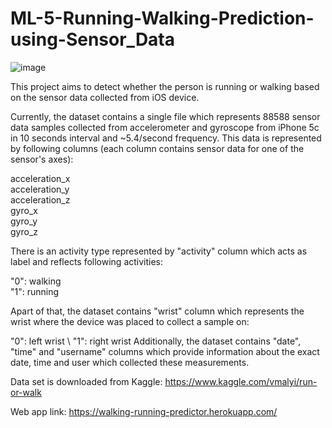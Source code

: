 # ML-5-Running-Walking-Prediction-using-Sensor_Data

![image](https://user-images.githubusercontent.com/77496539/119608876-4fa88680-be14-11eb-99d6-7da6a613b8f2.png)


This project aims to detect whether the person is running or walking based on the sensor data collected from iOS device.

Currently, the dataset contains a single file which represents 88588 sensor data samples collected from accelerometer and gyroscope from iPhone 5c in 10 seconds interval and ~5.4/second frequency. This data is represented by following columns (each column contains sensor data for one of the sensor's axes):

acceleration_x \
acceleration_y \
acceleration_z \
gyro_x \
gyro_y \
gyro_z

There is an activity type represented by "activity" column which acts as label and reflects following activities:

"0": walking \
"1": running

Apart of that, the dataset contains "wrist" column which represents the wrist where the device was placed to collect a sample on:

"0": left wrist \ 
"1": right wrist
Additionally, the dataset contains "date", "time" and "username" columns which provide information about the exact date, time and user which collected these measurements.

Data set is downloaded from Kaggle: https://www.kaggle.com/vmalyi/run-or-walk

Web app link: https://walking-running-predictor.herokuapp.com/
